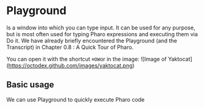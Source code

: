 # Playground
Is a window into which you can type input. It can be used for any purpose, 
but is most often used for typing Pharo expressions and executing them via Do it. We have already briefly
encountered the Playground (and the Transcript) in Chapter 0.8 : A Quick Tour of Pharo.

You can open it with the shortcut `⌘OW`or in the image: 
![Image of Yaktocat]
(https://octodex.github.com/images/yaktocat.png)

## Basic usage
We can use Playground to quickly execute Pharo code
